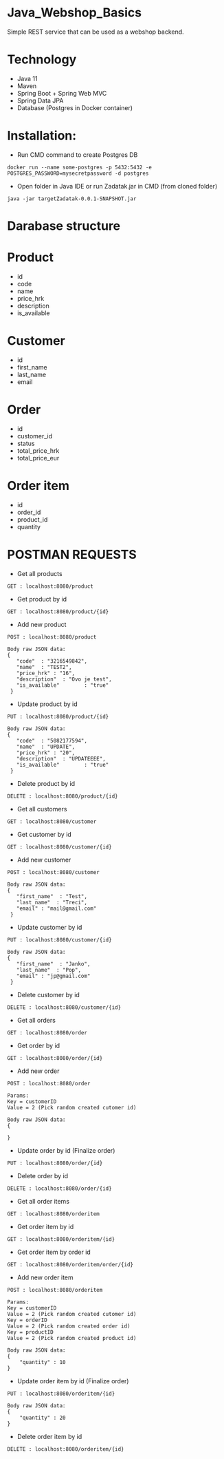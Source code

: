 # Java_Webshop_Basics

Simple REST service that can be used as a webshop backend.

# Technology
- Java 11
- Maven
- Spring Boot + Spring Web MVC
- Spring Data JPA
- Database (Postgres in Docker container)

# Installation:
- Run CMD command to create Postgres DB
```
docker run --name some-postgres -p 5432:5432 -e POSTGRES_PASSWORD=mysecretpassword -d postgres
```
- Open folder in Java IDE or run Zadatak.jar in CMD (from cloned folder)
```
java -jar targetZadatak-0.0.1-SNAPSHOT.jar
```
# Darabase structure

# Product
- id
- code
- name
- price_hrk
- description
- is_available

# Customer
- id
- first_name
- last_name
- email

# Order
- id
- customer_id
- status
- total_price_hrk
- total_price_eur

# Order item
- id
- order_id
- product_id
- quantity

# POSTMAN REQUESTS
- Get all products
```
GET : localhost:8080/product
```

- Get product by id
```
GET : localhost:8080/product/{id}
```

- Add new product
```
POST : localhost:8080/product

Body raw JSON data:
{  
   "code"  : "3216549842",  
   "name"  : "TEST2",  
   "price_hrk" : "16",  
   "description"  : "Ovo je test",  
   "is_available"        : "true"  
 } 
```

- Update product by id
```
PUT : localhost:8080/product/{id}

Body raw JSON data:
{  
   "code"  : "5082177594",  
   "name"  : "UPDATE",  
   "price_hrk" : "20",  
   "description"  : "UPDATEEEE",  
   "is_available"        : "true"  
 }
```

- Delete product by id
```
DELETE : localhost:8080/product/{id}
```

- Get all customers
```
GET : localhost:8080/customer
```

- Get customer by id
```
GET : localhost:8080/customer/{id}
```

- Add new customer
```
POST : localhost:8080/customer

Body raw JSON data:
{  
   "first_name"  : "Test",  
   "last_name"  : "Treci",  
   "email" : "mail@gmail.com"
 }  
```

- Update customer by id
```
PUT : localhost:8080/customer/{id}

Body raw JSON data:
{  
   "first_name"  : "Janko",  
   "last_name"  : "Pop",  
   "email" : "jp@gmail.com"
 }  
```

- Delete customer by id
```
DELETE : localhost:8080/customer/{id}
```

- Get all orders
```
GET : localhost:8080/order
```

- Get order by id
```
GET : localhost:8080/order/{id}
```

- Add new order
```
POST : localhost:8080/order

Params:
Key = customerID
Value = 2 (Pick random created cutomer id)

Body raw JSON data:
{  

}  
```

- Update order by id (Finalize order)
```
PUT : localhost:8080/order/{id}
```

- Delete order by id
```
DELETE : localhost:8080/order/{id}
```

- Get all order items
```
GET : localhost:8080/orderitem
```

- Get order item by id
```
GET : localhost:8080/orderitem/{id}
```

- Get order item by order id
```
GET : localhost:8080/orderitem/order/{id}
```

- Add new order item
```
POST : localhost:8080/orderitem

Params:
Key = customerID
Value = 2 (Pick random created cutomer id)
Key = orderID
Value = 2 (Pick random created order id)
Key = productID
Value = 2 (Pick random created product id)

Body raw JSON data:
{
    "quantity" : 10
} 
```

- Update order item by id (Finalize order)
```
PUT : localhost:8080/orderitem/{id}

Body raw JSON data:
{
    "quantity" : 20
}
```

- Delete order item by id
```
DELETE : localhost:8080/orderitem/{id}
```
